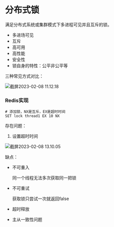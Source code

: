 # 分布式锁



满足分布式系统或集群模式下多进程可见并且互斥的锁。

- 多进场可见
- 互斥
- 高可用
- 高性能
- 安全性
- 锁自身的特性：公平非公平等



三种常见方式对比：

![截屏2023-02-08 11.12.18](https://xingqiu-tuchuang-1256524210.cos.ap-shanghai.myqcloud.com/3978/%E6%88%AA%E5%B1%8F2023-02-08%2011.12.18.png)





### Redis实现



```redis
# 添加锁，NX是互斥，EX是超时时间
SET lock thread1 EX 10 NX
```





存在问题：

1. 设置超时时间



![截屏2023-02-08 13.10.05](https://xingqiu-tuchuang-1256524210.cos.ap-shanghai.myqcloud.com/3978/%E6%88%AA%E5%B1%8F2023-02-08%2013.10.05.png)





缺点：

- 不可重入

  同一个线程无法多次获取同一把锁

- 不可重试

  获取锁只尝试一次就返回false

- 超时释放

  

- 主从一致性问题

  



